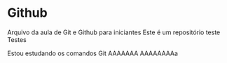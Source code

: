 # Github

Arquivo da aula de Git e Github para iniciantes
Este é um repositório teste
Testes


Estou estudando os comandos Git
AAAAAAA AAAAAAAAa
